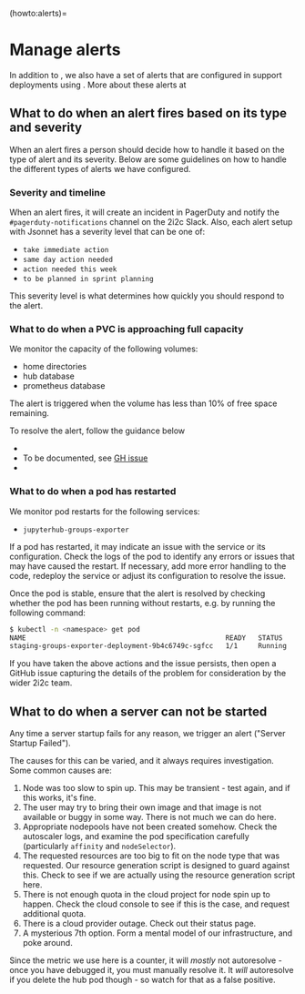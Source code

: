 (howto:alerts)=
# Manage alerts

In addition to [](#uptime-checks), we also have a set of alerts that are configured in support deployments using [](#topic/jsonnet).
More about these alerts at [](jsonnet-alerts)

## What to do when an alert fires based on its type and severity
When an alert fires a person should decide how to handle it based on the type of alert and its severity.
Below are some guidelines on how to handle the different types of alerts we have configured.

### Severity and timeline

When an alert fires, it will create an incident in PagerDuty and notify the `#pagerduty-notifications` channel on the 2i2c Slack.
Also, each  alert setup with Jsonnet has a severity level that can be one of:

- `take immediate action`
- `same day action needed`
- `action needed this week`
- `to be planned in sprint planning`

This severity level is what determines how quickly you should respond to the alert.

### What to do when a PVC is approaching full capacity

We monitor the capacity of the following volumes:

- home directories
- hub database
- prometheus database

The alert is triggered when the volume has less than 10% of free space remaining.

To resolve the alert, follow the guidance below

- [](../../howto/filesystem-management/increase-disk-size.md)
- To be documented, see [GH issue](https://github.com/2i2c-org/infrastructure/issues/6187)
- [](../../sre-guide/prometheus-disk-resize.md)

### What to do when a pod has restarted

We monitor pod restarts for the following services:

- `jupyterhub-groups-exporter`

If a pod has restarted, it may indicate an issue with the service or its configuration. Check the logs of the pod to identify any errors or issues that may have caused the restart. If necessary, add more error handling to the code, redeploy the service or adjust its configuration to resolve the issue.

Once the pod is stable, ensure that the alert is resolved by checking whether the pod has been running without restarts, e.g. by running the following command:

```bash
$ kubectl -n <namespace> get pod
NAME                                                 READY   STATUS    RESTARTS      AGE
staging-groups-exporter-deployment-9b4c6749c-sgfcc   1/1     Running   0   10m
```

If you have taken the above actions and the issue persists, then open a GitHub issue capturing the details of the problem for consideration by the wider 2i2c team.

## What to do when a server can not be started

Any time a server startup fails for any reason, we trigger an alert ("Server Startup Failed").

The causes for this can be varied, and it always requires investigation.
Some common causes are:

1. Node was too slow to spin up. This may be transient - test again, and if this works, it's fine.
2. The user may try to bring their own image and that image is not available or buggy in some way. There is not much we can do here.
3. Appropriate nodepools have not been created somehow. Check the autoscaler logs, and examine the pod specification carefully (particularly `affinity` and `nodeSelector`).
4. The requested resources are too big to fit on the node type that was requested. Our resource generation script is designed to guard against this. Check to see if we are actually using the resource generation script here.
5. There is not enough quota in the cloud project for node spin up to happen. Check the cloud console to see if this is the case, and request additional quota.
6. There is a cloud provider outage. Check out their status page.
7. A mysterious 7th option. Form a mental model of our infrastructure, and poke around.

Since the metric we use here is a counter, it will *mostly* not autoresolve - once you have debugged it, you must manually resolve it. It *will* autoresolve if you delete the hub pod though - so watch for that as a false positive.